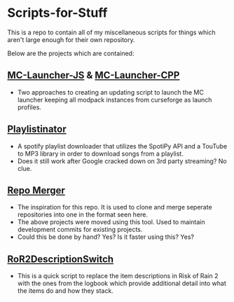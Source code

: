# Scripts-for-Stuff

This is a repo to contain all of my miscellaneous scripts for things which aren't large enough for their own repository.

Below are the projects which are contained:

## [MC-Launcher-JS](MC-Launcher-JS) & [MC-Launcher-CPP](MC-Launcher-CPP)
- Two approaches to creating an updating script to launch the MC launcher keeping all modpack instances from curseforge as launch profiles.

## [Playlistinator](Playlistinator)
- A spotify playlist downloader that utilizes the SpotiPy API and a TouTube to MP3 library in order to download songs from a playlist.
- Does it still work after Google cracked down on 3rd party streaming? No clue.

## [Repo Merger](Repo%20Merger)
- The inspiration for this repo. It is used to clone and merge seperate repositories into one in the format seen here.
- The above projects were moved using this tool. Used to maintain development commits for existing projects. 
- Could this be done by hand? Yes? Is it faster using this? Yes?

## [RoR2DescriptionSwitch](RoR2DescriptionSwitch)
- This is a quick script to replace the item descriptions in Risk of Rain 2 with the ones from the logbook which provide additional detail into what the items do and how they stack.